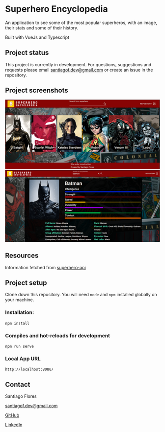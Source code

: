 # Superhero Encyclopedia

An application to see some of the most popular superheros, with an image, their stats and some of their history.

Built with VueJs and Typescript

## Project status

This project is currently in development. For questions, suggestions and requests please email santiagof.dev@gmail.com or create an issue in the repository.

## Project screenshots

![Home page](./src/assets/Screenshots/HomePage.png)
![Batman](./src/assets/Screenshots/Batman.png)

## Resources

Information fetched from [superhero-api](https://akabab.github.io/superhero-api/api/)
## Project setup

Clone down this repository. You will need `node` and `npm` installed globally on your machine.

### Installation:
```
npm install
```

### Compiles and hot-reloads for development
```
npm run serve
```

### Local App URL
```
http://localhost:8080/
```

## Contact

Santiago Flores

santiagof.dev@gmail.com

[GitHub](https://github.com/santiagofloresm)

[LinkedIn](https://www.linkedin.com/in/sfloresmeza/)